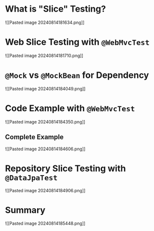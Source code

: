 # What is "Slice" Testing?

![[Pasted image 20240814181634.png]]

# Web Slice Testing with `@WebMvcTest`

![[Pasted image 20240814181710.png]]

# `@Mock` vs `@MockBean` for Dependency

![[Pasted image 20240814184049.png]]

# Code Example with `@WebMvcTest`

![[Pasted image 20240814184350.png]]

## Complete Example

![[Pasted image 20240814184606.png]]
# Repository Slice Testing with `@DataJpaTest`

![[Pasted image 20240814184906.png]]
# Summary

![[Pasted image 20240814185448.png]]